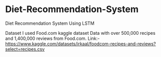 # Diet-Recommendation-System
Diet Recommendation System Using LSTM

Dataset
I used Food.com kaggle dataset Data with over 500,000 recipes and 1,400,000 reviews from Food.com. Link:-https://www.kaggle.com/datasets/irkaal/foodcom-recipes-and-reviews?select=recipes.csv
